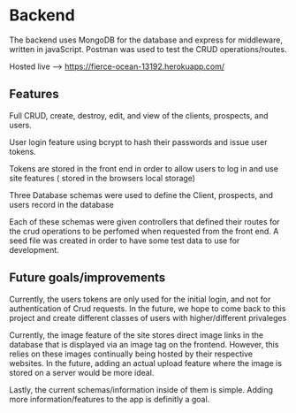 # Backend
The backend uses MongoDB for the database  and express for middleware, written in javaScript. Postman was used to test the CRUD operations/routes.

Hosted live --> https://fierce-ocean-13192.herokuapp.com/
## Features
Full CRUD, create, destroy, edit, and view of the clients, prospects, and users.

User login feature using bcrypt to hash their passwords and issue user tokens. 

Tokens are stored in the front end in order to allow users to log in and use site features ( stored in the browsers local storage)

Three Database schemas were used to define the Client, prospects, and users record in the database

Each of these schemas were given controllers that defined their routes for the crud operations to be perfomed when requested from the front end.  A seed file was created in order to have some test data to use for development.

## Future goals/improvements 
Currently, the users tokens are only used for the initial login, and not for authentication of Crud requests. 
In the future, we hope to come back to this project and create different classes of users with higher/different privaleges

Currently, the image feature of the site stores direct image links in the database that is displayed via an image tag on the frontend. However, this 
relies on these images continually being hosted by their respective websites. In the future, adding an actual upload feature where the image is stored on a server 
would be more ideal. 

Lastly, the current schemas/information inside of them is simple. Adding more information/features to the app is definitly a goal. 
